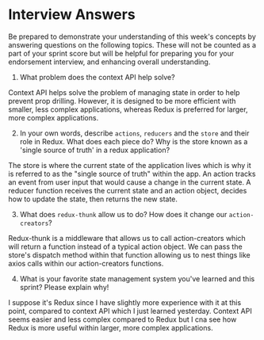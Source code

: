# Interview Answers
Be prepared to demonstrate your understanding of this week's concepts by answering questions on the following topics. These will not be counted as a part of your sprint score but will be helpful for preparing you for your endorsement interview, and enhancing overall understanding.

1. What problem does the context API help solve?

Context API helps solve the problem of managing state in order to help prevent prop drilling. However, it is designed to be more efficient with smaller, less complex applications, whereas Redux is preferred for larger, more complex applications. 

2. In your own words, describe `actions`, `reducers` and the `store` and their role in Redux. What does each piece do? Why is the store known as a 'single source of truth' in a redux application?

The store is where the current state of the application lives which is why it is referred to as the "single source of truth" within the app. An action tracks an event from user input that would cause a change in the current state. A reducer function receives the current state and an action object, decides how to update the state, then returns the new state. 

3. What does `redux-thunk` allow us to do? How does it change our `action-creators`?

Redux-thunk is a middleware that allows us to call action-creators which will return a function instead of a typical action object. We can pass the store's dispatch method within that function allowing us to nest things like axios calls within our action-creators functions. 

4. What is your favorite state management system you've learned and this sprint? Please explain why!

I suppose it's Redux since I have slightly more experience with it at this point, compared to context API which I just learned yesterday. Context API seems easier and less complex compared to Redux but I cna see how Redux is more useful within larger, more complex applications. 